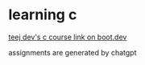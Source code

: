 # learning c

[teej dev's c course link on boot.dev](https://www.youtube.com/watch?v=rJrd2QMVbGM&list=WL&index=14)

assignments are generated by chatgpt